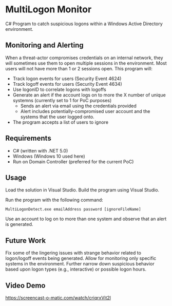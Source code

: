 # MultiLogon Monitor

C# Program to catch suspicious logons within a Windows Active Directory environment.
  
## Monitoring and Alerting
When a threat-actor compromises credentials on an internal network, they will sometimes use them to open multiple sessions in the environment. Most users will not have more than 1 or 2 sessions open. This program will:
- Track logon events for users (Security Event 4624)
- Track logoff events for users (Security Event 4634)
- Use logonID to correlate logons with logoffs
- Generate an alert if the account logs on to more the X number of unique systemns (currently set to 1 for PoC purposes)
  - Sends an alert via email using the credentials provided
  - Alert includes potentially-compromised user account and the systems that the user logged onto.
- The program accepts a list of users to ignore

## Requirements
- C# (written with .NET 5.0)
- Windows (Windows 10 used here)
- Run on Domain Controller (preferred for the current PoC)

## Usage
Load the solution in Visual Studio. Build the program using Visual Studio.

Run the program with the following command:

```
MultiLogonDetect.exe emailAddress password [ignoreFileName]
```
Use an account to log on to more than one system and observe that an alert is generated.

## Future Work
Fix some of the lingering issues with strange behavior related to logon/logoff events being generated. Allow for monitoring only specific systems in the environment. Further narrow down suspicious behavior based upon logon types (e.g., interactive) or possible logon hours.

## Video Demo
https://screencast-o-matic.com/watch/criqrxVit2l

